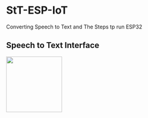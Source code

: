 # StT-ESP-IoT 
Converting Speech to Text and The Steps tp run ESP32
## Speech to Text Interface
<img src  = "https://user-images.githubusercontent.com/108990560/180134832-2d874afd-3963-4c4c-b964-4b998137f33e.png)
" width="150">
